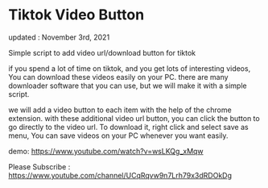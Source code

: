 # Tiktok Video Button
updated : November 3rd, 2021

Simple script to add video url/download button for tiktok

if you spend a lot of time on tiktok, and you get lots of interesting videos, You can download these videos easily on your PC. there are many downloader software that you can use, but we will make it with a simple script.

we will add a video button to each item with the help of the chrome extension. with these additional video url button, you can click the button to go directly to the video url. To download it, right click and select save as menu, You can save videos on your PC whenever you want easily.

demo: https://www.youtube.com/watch?v=wsLKQg_xMqw

Please Subscribe : https://www.youtube.com/channel/UCqRqvw9n7Lrh79x3dRDOkDg
